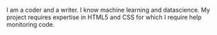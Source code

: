 I am a coder and a writer.
I know machine learning and datascience.
My project requires expertise in HTML5 and CSS for which I require help monitoring code.
